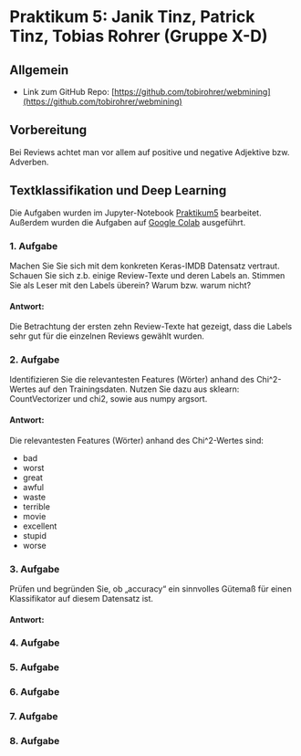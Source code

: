 # Praktikum 5: Janik Tinz, Patrick Tinz, Tobias Rohrer (Gruppe X-D)

## Allgemein
* Link zum GitHub Repo: [https://github.com/tobirohrer/webmining](https://github.com/tobirohrer/webmining)

## Vorbereitung
Bei Reviews achtet man vor allem auf positive und negative Adjektive bzw. Adverben.

## Textklassifikation und Deep Learning
Die Aufgaben wurden im Jupyter-Notebook [Praktikum5](https://github.com/tobirohrer/webmining/blob/master/praktikum5/Praktikum5.ipynb) bearbeitet. Außerdem wurden die Aufgaben auf [Google Colab](https://colab.research.google.com/notebooks/welcome.ipynb) ausgeführt. 

### 1. Aufgabe
Machen Sie Sie sich mit dem konkreten Keras-IMDB Datensatz vertraut. Schauen Sie sich z.b. einige Review-Texte und deren Labels an. Stimmen Sie als Leser mit den Labels überein? Warum bzw. warum nicht?

#### Antwort:
Die Betrachtung der ersten zehn Review-Texte hat gezeigt, dass die Labels sehr gut für die einzelnen Reviews gewählt wurden.

### 2. Aufgabe
Identifizieren Sie die relevantesten Features (Wörter) anhand des Chi^2-Wertes auf den Trainingsdaten. Nutzen Sie dazu aus sklearn: CountVectorizer und chi2, sowie aus numpy argsort.

#### Antwort:
Die relevantesten Features (Wörter) anhand des Chi^2-Wertes sind:   
* bad
* worst
* great
* awful 
* waste 
* terrible
* movie
* excellent 
* stupid
* worse

### 3. Aufgabe
Prüfen und begründen Sie, ob „accuracy“ ein sinnvolles Gütemaß für einen Klassifikator auf diesem Datensatz ist.

#### Antwort:


### 4. Aufgabe


### 5. Aufgabe


### 6. Aufgabe


### 7. Aufgabe


### 8. Aufgabe


